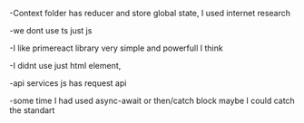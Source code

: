 
-Context folder has reducer and store global state, I used internet research

-we dont use ts just js

-I like primereact library very simple and powerfull I think

-I didnt use just html element, 

-api services js has request api

-some time I had used async-await or then/catch block maybe I could  catch the standart

